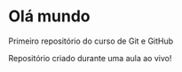 # Olá mundo
 Primeiro repositório do curso de Git e GitHub

 Repositório criado durante uma aula ao vivo!
